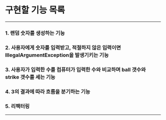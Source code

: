 <h1>구현할 기능 목록</h1>
<hr>
<h3>1. 랜덤 숫자를 생성하는 기능</h3>
<h3>2. 사용자에게 숫자를 입력받고, 적절하지 않은 입력이면 IllegalArgumentException을 발생기키는 기능</h3>
<h3>3. 사용자가 입력한 수를 컴퓨터가 입력한 수와 비교하며 ball 갯수와 strike 갯수를 세는 기능</h3>
<h3>4. 3의 결과에 따라 흐름을 분기하는 기능</h3>
<h3>5. 리팩터링</h3>
<hr>